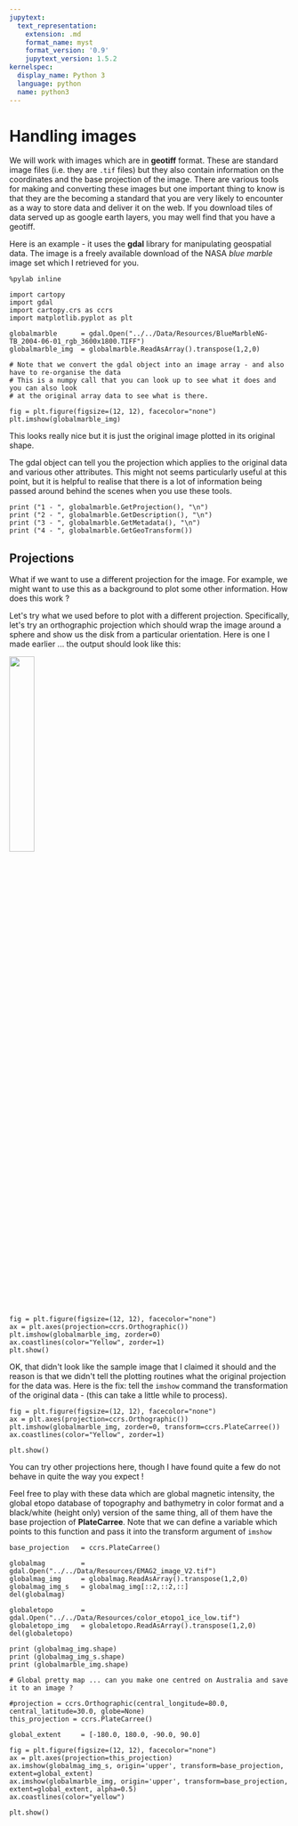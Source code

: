 ```yaml
---
jupytext:
  text_representation:
    extension: .md
    format_name: myst
    format_version: '0.9'
    jupytext_version: 1.5.2
kernelspec:
  display_name: Python 3
  language: python
  name: python3
---
```


# Handling images

We will work with images which are in **geotiff** format. These are standard image files (i.e. they are ``.tif`` files) but they also contain information on the coordinates and the base projection of the image. There are various tools for making and converting these images but one important thing to know is that they are the becoming a standard that you are very likely to encounter as a way to store data and deliver it on the web. If you download tiles of data served up as google earth layers, you may well find that you have a geotiff. 

Here is an example - it uses the **gdal** library for manipulating geospatial data. The image is a freely available download of the NASA *blue marble* image set which I retrieved for you.

```{code-cell} ipython3
%pylab inline

import cartopy
import gdal
import cartopy.crs as ccrs
import matplotlib.pyplot as plt
```

```{code-cell} ipython3
globalmarble      = gdal.Open("../../Data/Resources/BlueMarbleNG-TB_2004-06-01_rgb_3600x1800.TIFF")
globalmarble_img  = globalmarble.ReadAsArray().transpose(1,2,0)

# Note that we convert the gdal object into an image array - and also have to re-organise the data 
# This is a numpy call that you can look up to see what it does and you can also look
# at the original array data to see what is there.
```

```{code-cell} ipython3
fig = plt.figure(figsize=(12, 12), facecolor="none")
plt.imshow(globalmarble_img)
```

This looks really nice but it is just the original image plotted in its original shape. 

The gdal object can tell you the projection which applies to the original data and various other attributes. This might not seems particularly useful at this point, but it is helpful to realise that there is a lot of information being passed around behind the scenes when you use these tools.

```{code-cell} ipython3
print ("1 - ", globalmarble.GetProjection(), "\n")
print ("2 - ", globalmarble.GetDescription(), "\n")
print ("3 - ", globalmarble.GetMetadata(), "\n")
print ("4 - ", globalmarble.GetGeoTransform())
```

## Projections

What if we want to use a different projection for the image. For example, we might want to use this as a background to plot some other information. How does this work ?

Let's try what we used before to plot with a different projection. Specifically, let's try an orthographic projection which should wrap the image around a sphere and show us the disk from a particular orientation. Here is one I made earlier ... the output should look like this:

<img src="../Images/OrthographicProjectionBlueMarble.png" width=30%>

```{code-cell} ipython3
fig = plt.figure(figsize=(12, 12), facecolor="none")
ax = plt.axes(projection=ccrs.Orthographic())
plt.imshow(globalmarble_img, zorder=0)
ax.coastlines(color="Yellow", zorder=1)  
plt.show()
```

OK, that didn't look like the sample image that I claimed it should and the reason is that we didn't tell the plotting routines what the original projection for the data was. Here is the fix: tell the ``imshow`` command the transformation of the original data - (this can take a little while to process).

```{code-cell} ipython3
fig = plt.figure(figsize=(12, 12), facecolor="none")
ax = plt.axes(projection=ccrs.Orthographic())
plt.imshow(globalmarble_img, zorder=0, transform=ccrs.PlateCarree())
ax.coastlines(color="Yellow", zorder=1)  

plt.show()
```

You can try other projections here, though I have found quite a few do not behave in quite the way you expect !

Feel free to play with these data which are global magnetic intensity, the global etopo database of topography and bathymetry in color format and a black/white (height only) version of the same thing, all of them have the base projection of **PlateCarree**. Note that we can define a variable which points to this function and pass it into the transform argument of ``imshow``

```{code-cell} ipython3
base_projection   = ccrs.PlateCarree() 

globalmag         = gdal.Open("../../Data/Resources/EMAG2_image_V2.tif")
globalmag_img     = globalmag.ReadAsArray().transpose(1,2,0)
globalmag_img_s   = globalmag_img[::2,::2,::]
del(globalmag)

globaletopo       = gdal.Open("../../Data/Resources/color_etopo1_ice_low.tif")
globaletopo_img   = globaletopo.ReadAsArray().transpose(1,2,0)
del(globaletopo)
```

```{code-cell} ipython3
print (globalmag_img.shape)
print (globalmag_img_s.shape)
print (globalmarble_img.shape)
```

```{code-cell} ipython3
# Global pretty map ... can you make one centred on Australia and save it to an image ?

#projection = ccrs.Orthographic(central_longitude=80.0, central_latitude=30.0, globe=None)
this_projection = ccrs.PlateCarree()

global_extent     = [-180.0, 180.0, -90.0, 90.0]

fig = plt.figure(figsize=(12, 12), facecolor="none")
ax = plt.axes(projection=this_projection)
ax.imshow(globalmag_img_s, origin='upper', transform=base_projection, extent=global_extent)
ax.imshow(globalmarble_img, origin='upper', transform=base_projection, extent=global_extent, alpha=0.5)
ax.coastlines(color="yellow")

plt.show()
```

```{code-cell} ipython3

```
